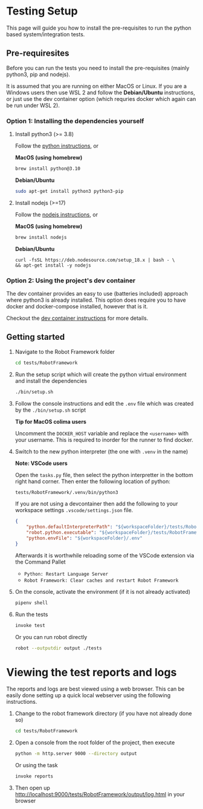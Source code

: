 # Testing Setup

This page will guide you how to install the pre-requisites to run the python based system/integration tests.

## Pre-requiresites

Before you can run the tests you need to install the pre-requisites (mainly python3, pip and nodejs).

It is assumed that you are running on either MacOS or Linux. If you are a Windows users then use WSL 2 and follow the **Debian/Ubuntu** instructions, or just use the dev container option (which requries docker which again can be run under WSL 2).

### Option 1: Installing the dependencies yourself

1. Install python3 (>= 3.8)
    
    Follow the [python instructions](https://www.python.org/downloads/), or

    **MacOS (using homebrew)**

    ```sh
    brew install python@3.10
    ```

    **Debian/Ubuntu**

    ```sh
    sudo apt-get install python3 python3-pip
    ```

2. Install nodejs (>=17)

    Follow the [nodejs instructions](https://nodejs.org/en/), or

    **MacOS (using homebrew)**

    ```sh
    brew install nodejs
    ```

    **Debian/Ubuntu**

    ```
    curl -fsSL https://deb.nodesource.com/setup_18.x | bash - \
    && apt-get install -y nodejs
    ```

### Option 2: Using the project's dev container

The dev container provides an easy to use (batteries included) approach where python3 is already installed. This option does require you to have docker and docker-compose installed, however that is it.

Checkout the [dev container instructions](./docs/DEV_CONTAINER.md) for more details.

## Getting started

1. Navigate to the Robot Framework folder

    ```sh
    cd tests/RobotFramework
    ```

2. Run the setup script which will create the python virtual environment and install the dependencies

    ```sh
    ./bin/setup.sh
    ```

3. Follow the console instructions and edit the `.env` file which was created by the `./bin/setup.sh` script

    **Tip for MacOS colima users**

    Uncomment the `DOCKER_HOST` variable and replace the `<username>` with your username. This is required to inorder for the runner to find docker.

4. Switch to the new python interpreter (the one with `.venv` in the name)

    **Note: VSCode users**
    
    Open the `tasks.py` file, then select the python interpretter in the bottom right hand corner. Then enter the following location of python:

    ```sh
    tests/RobotFramework/.venv/bin/python3
    ```

    If you are not using a devcontainer then add the following to your workspace settings `.vscode/settings.json` file.

    ```json
    {
        "python.defaultInterpreterPath": "${workspaceFolder}/tests/RobotFramework/.venv/bin/python3",
        "robot.python.executable": "${workspaceFolder}/tests/RobotFramework/.venv/bin/python3",
        "python.envFile": "${workspaceFolder}/.env"
    }
    ```

    Afterwards it is worthwhile reloading some of the VSCode extension via the Command Pallet

    * `Python: Restart Language Server`
    * `Robot Framework: Clear caches and restart Robot Framework`

5. On the console, activate the environment (if it is not already activated)

    ```sh
    pipenv shell
    ```

6. Run the tests

    ```sh
    invoke test
    ```

    Or you can run robot directly

    ```sh
    robot --outputdir output ./tests
    ```

# Viewing the test reports and logs

The reports and logs are best viewed using a web browser. This can be easily done setting up a quick local webserver using the following instructions.

1. Change to the robot framework directory (if you have not already done so)

    ```sh
    cd tests/RobotFramework
    ```

2. Open a console from the root folder of the project, then execute

    ```sh
    python -m http.server 9000 --directory output
    ```

    Or using the task

    ```sh
    invoke reports
    ```

3. Then open up [http://localhost:9000/tests/RobotFramework/output/log.html](http://localhost:9000/tests/RobotFramework/output/log.html) in your browser

